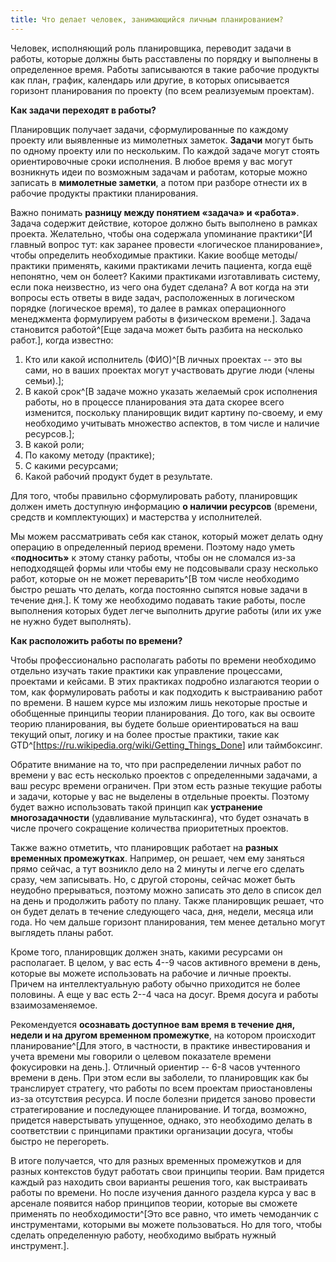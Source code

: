 ```yaml
---
title: Что делает человек, занимающийся личным планированием?
---
```


Человек, исполняющий роль планировщика, переводит задачи в работы,
которые должны быть расставлены по порядку и выполнены в определенное
время. Работы записываются в такие рабочие продукты как план, график,
календарь или другие, в которых описывается горизонт планирования по
проекту (по всем реализуемым проектам).

**Как задачи переходят в работы?**

Планировщик получает задачи, сформулированные по каждому проекту или
выявленные из мимолетных заметок. **Задачи** могут быть по одному
проекту или по нескольким. По каждой задаче могут стоять ориентировочные
сроки исполнения. В любое время у вас могут возникнуть идеи по возможным
задачам и работам, которые можно записать в **мимолетные заметки**, а
потом при разборе отнести их в рабочие продукты практики планирования.

Важно понимать **разницу между понятием «задача» и «работа»**. Задача
содержит действие, которое должно быть выполнено в рамках проекта.
Желательно, чтобы она содержала упоминание практики^[И
главный вопрос тут: как заранее провести «логическое планирование»,
чтобы определить необходимые практики. Какие вообще методы/практики
применять, какими практиками лечить пациента, когда ещё непонятно, чем
он болеет? Какими практиками изготавливать систему, если пока
неизвестно, из чего она будет сделана? А вот когда на эти вопросы есть
ответы в виде задач, расположенных в логическом порядке (логическое
время), то далее в рамках операционного менеджмента формулируем работы в
физическом времени.]. Задача становится
работой^[Еще задача может быть разбита на несколько
работ.], когда известно:

1.  Кто или какой исполнитель (ФИО)^[В личных проектах
    -- это вы сами, но в ваших проектах могут участвовать другие люди
    (члены семьи).];
2.  В какой срок^[В задаче можно указать желаемый срок
    исполнения работы, но в процессе планирования эта дата скорее всего
    изменится, поскольку планировщик видит картину по-своему, и ему
    необходимо учитывать множество аспектов, в том числе и наличие
    ресурсов.];
3.  В какой роли;
4.  По какому методу (практике);
5.  С какими ресурсами;
6.  Какой рабочий продукт будет в результате.

Для того, чтобы правильно сформулировать работу, планировщик должен
иметь доступную информацию **о наличии ресурсов** (времени, средств и
комплектующих) и мастерства у исполнителей.

Мы можем рассматривать себя как станок, который может делать одну
операцию в определенный период времени. Поэтому надо уметь
«**подносить»** к этому станку работы, чтобы он не сломался из-за
неподходящей формы или чтобы ему не подсовывали сразу несколько работ,
которые он не может переварить^[В том числе необходимо
быстро решать что делать, когда постоянно сыпятся новые задачи в течение
дня.]. К тому же необходимо подавать такие работы, после
выполнения которых будет легче выполнить другие работы (или их уже не
нужно будет выполнять).

**Как расположить работы по времени?**

Чтобы профессионально располагать работы по времени необходимо отдельно
изучать такие практики как управление процессами, проектами и кейсами. В
этих практиках подробно излагаются теории о том, как формулировать
работы и как подходить к выстраиванию работ по времени. В нашем курсе мы
изложим лишь некоторые простые и обобщенные принципы теории
планирования. До того, как вы освоите теорию планирования, вы будете
больше ориентироваться на ваш текущий опыт, логику и на более простые
практики, такие как
GTD^[<https://ru.wikipedia.org/wiki/Getting_Things_Done>]
или таймбоксинг.

Обратите внимание на то, что при распределении личных работ по времени у
вас есть несколько проектов с определенными задачами, а ваш ресурс
времени ограничен. При этом есть разные текущие работы и задачи, которые
у вас не выделены в отдельные проекты. Поэтому будет важно использовать
такой принцип как **устранение многозадачности** (удавливание
мультаскинга), что будет означать в числе прочего сокращение количества
приоритетных проектов.

Также важно отметить, что планировщик работает на **разных временных
промежутках**. Например, он решает, чем ему заняться прямо сейчас, а тут
возникло дело на 2 минуты и легче его сделать сразу, чем записывать. Но,
с другой стороны, сейчас может быть неудобно прерываться, поэтому можно
записать это дело в список дел на день и продолжить работу по плану.
Также планировщик решает, что он будет делать в течение следующего часа,
дня, недели, месяца или года. Но чем дальше горизонт планирования, тем
менее детально могут выглядеть планы работ.

Кроме того, планировщик должен знать, какими ресурсами он располагает. В
целом, у вас есть 4--9 часов активного времени в день, которые вы можете
использовать на рабочие и личные проекты. Причем на интеллектуальную
работу обычно приходится не более половины. А еще у вас есть 2--4 часа
на досуг. Время досуга и работы взаимозаменяемое.

Рекомендуется **осознавать доступное вам время в течение дня, недели и
на другом временном промежутке**, на котором происходит
планирование^[Для этого, в частности, в практике
инвестирования и учета времени мы говорили о целевом показателе времени
фокусировки на день.]. Отличный ориентир -- 6-8 часов
учтенного времени в день. При этом если вы заболели, то планировщик как
бы транслирует стратегу, что работы по всем проектам приостановлены
из-за отсутствия ресурса. И после болезни придется заново провести
стратегирование и последующее планирование. И тогда, возможно, придется
наверстывать упущенное, однако, это необходимо делать в соответствии с
принципами практики организации досуга, чтобы быстро не перегореть.

В итоге получается, что для разных временных промежутков и для разных
контекстов будут работать свои принципы теории. Вам придется каждый раз
находить свои варианты решения того, как выстраивать работы по времени.
Но после изучения данного раздела курса у вас в арсенале появится набор
принципов теории, которые вы сможете применять по
необходимости^[Это все равно, что иметь чемоданчик с
инструментами, которыми вы можете пользоваться. Но для того, чтобы
сделать определенную работу, необходимо выбрать нужный
инструмент.].
